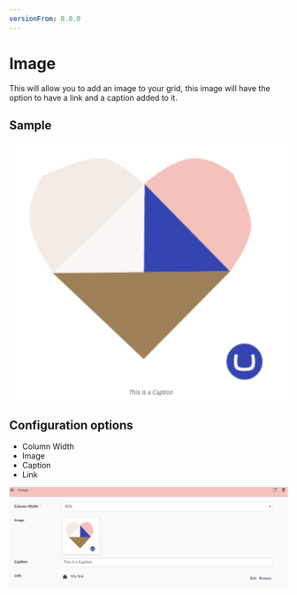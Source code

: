 ```yaml
---
versionFrom: 8.0.0
---
```


# Image

This will allow you to add an image to your grid, this image will have the option to have a link and a caption added to it.

## Sample

![Image Frontend](images/Image-frontend.png)

## Configuration options

- Column Width
- Image
- Caption
- Link

![Image Backoffice](images/Image-backoffice.png)
